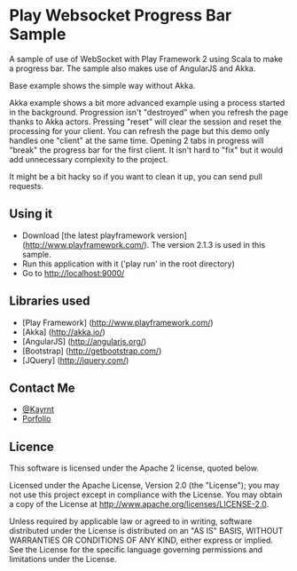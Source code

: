 Play Websocket Progress Bar Sample
==============================

A sample of use of WebSocket with Play Framework 2 using Scala to make a progress bar. The sample also makes use of AngularJS and Akka. 

Base example shows the simple way without Akka.

Akka example shows a bit more advanced example using a process started in the background. Progression isn't "destroyed" when you refresh the page thanks to Akka actors.
Pressing "reset" will clear the session and reset the processing for your client. You can refresh the page but this demo only handles one "client" at the same time.
Opening 2 tabs in progress will "break" the progress bar for the first client. It isn't hard to "fix" but it would add unnecessary complexity to the project.

It might be a bit hacky so if you want to clean it up, you can send pull requests.

Using it
--------

* Download [the latest playframework version] (http://www.playframework.com/). The version 2.1.3 is used in this sample.
* Run this application with it ('play run' in the root directory) 
* Go to [http://localhost:9000/](http://localhost:9000/)

Libraries used
--------
* [Play Framework] (http://www.playframework.com/)
* [Akka] (http://akka.io/)
* [AngularJS] (http://angularjs.org/)
* [Bootstrap] (http://getbootstrap.com/)
* [JQuery] (http://jquery.com/)

Contact Me
--------

* [@Kayrnt](https://twitter.com/Kayrnt)
* [Porfolio](http://www.kayrnt.fr)

Licence
-------

This software is licensed under the Apache 2 license, quoted below.

Licensed under the Apache License, Version 2.0 (the "License"); you may not use this project except in compliance with the License. You may obtain a copy of the License at http://www.apache.org/licenses/LICENSE-2.0.

Unless required by applicable law or agreed to in writing, software distributed under the License is distributed on an "AS IS" BASIS, WITHOUT WARRANTIES OR CONDITIONS OF ANY KIND, either express or implied. See the License for the specific language governing permissions and limitations under the License.

